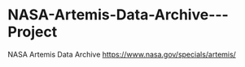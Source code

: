 # NASA-Artemis-Data-Archive---Project
NASA Artemis Data Archive
https://www.nasa.gov/specials/artemis/
